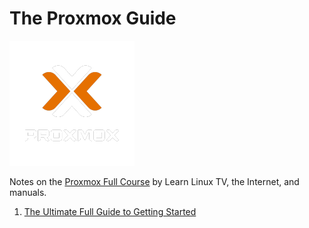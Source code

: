 # The Proxmox Guide

![Proxmox Logo](./img/proxmox_logo.png)

Notes on the [Proxmox Full
Course](https://www.youtube.com/playlist?list=PLT98CRl2KxKHnlbYhtABg6cF50bYa8Ulo)
by Learn Linux TV, the Internet, and manuals.

1. [The Ultimate Full Guide to Getting Started](./00_full_guide.md)
